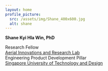 ```yaml
---
layout: home
profile_picture:
  src: /assets/img/Shane_400x600.jpg
  alt: shane
---
```



**Shane Kyi Hla Win, PhD**  

Research Fellow<br>
<a href="https://www.youtube.com/channel/UC2vFNGGJxreSk42lAIt6v-w">Aerial Innovations and Research Lab</a><br>
Engineering Product Development Pillar<br>
<a href="https://sutd.edu.sg/">Singapore University of Technology and Design</a>
<!--stackedit_data:
eyJoaXN0b3J5IjpbMzg0MzM4NTEwXX0=
-->